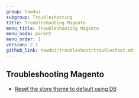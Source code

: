 ```yaml
---
group: howdoi
subgroup: Troubleshooting
title: Troubleshooting Magento
menu_title: Troubleshooting Magento
menu_node: parent
menu_order: 1
version: 2.1
github_link: howdoi/troubleshoot/troubleshoot.md
---
```


## Troubleshooting Magento

- [Reset the store theme to default using DB]({{page.baseurl}}/howdoi/troubleshoot/reset_theme.html)
